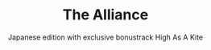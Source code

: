 ---
title: The Alliance
subtitle: Japanese edition with exclusive bonustrack High As A Kite
year: 2018
format: music
img: /images/shop/the-alliance-japan.jpg
price: 20
shopUrl: "The+Alliance+(Japanese+CD+with+bonustrack)+-+20+EUR"
---